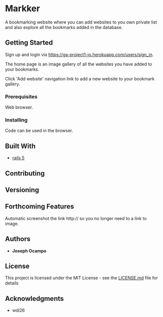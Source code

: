 
# Markker

A bookmarking website where you can add websites to you own private list and also explore all the bookmarks added in the database.

## Getting Started

Sign up and login via https://ga-project1-jo.herokuapp.com/users/sign_in.

The home page is an image gallery of all the websites you have added to your bookmarks.

Click 'Add website' navigation link to add a new website to your bookmark gallery.


### Prerequisites

Web browser.


### Installing

Code can be used in the browser.


## Built With

* [rails 5](http://rubyonrails.org//)


## Contributing


## Versioning


## Forthcoming Features

Automatic screenshot the link http:// so you no longer need to a link to image.

## Authors

* **Joseph Ocampo**

## License

This project is licensed under the MIT License - see the [LICENSE.md](LICENSE.md) file for details

## Acknowledgments

* wdi26
